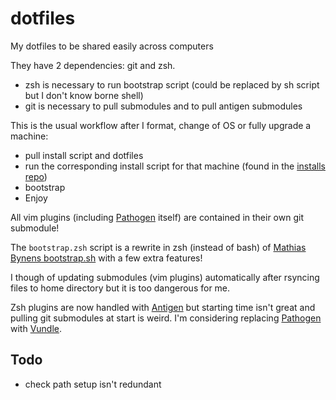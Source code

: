 dotfiles
========

My dotfiles to be shared easily across computers

They have 2 dependencies: git and zsh.
  * zsh is necessary to run bootstrap script (could be replaced by sh script
    but I don't know borne shell)
  * git is necessary to pull submodules and to pull antigen submodules

This is the usual workflow after I format, change of OS or fully upgrade a
machine:
  * pull install script and dotfiles
  * run the corresponding install script for that machine (found in the
    [installs repo][installrepo])
  * bootstrap
  * Enjoy

All vim plugins (including [Pathogen][pathogen] itself) are contained in their
own git submodule!

The <code>bootstrap.zsh</code> script is a rewrite in zsh (instead of bash) of
[Mathias Bynens bootstrap.sh][mathias] with a few extra features!

I though of updating submodules (vim plugins) automatically after rsyncing
files to home directory but it is too dangerous for me.

Zsh plugins are now handled with [Antigen][antigen] but starting time isn't
great and pulling git submodules at start is weird. I'm considering replacing
[Pathogen][pathogen] with [Vundle][vundle].

Todo
----
  * check path setup isn't redundant

[installrepo]: https://github.com/disrupts/installs
[mathias]:     https://github.com/mathiasbynens/dotfiles
[pathogen]:    https://github.com/tpope/vim-pathogen
[vundle]:      https://github.com/gmarik/Vundle.vim
[antigen]:     https://github.com/zsh-users/antigen
